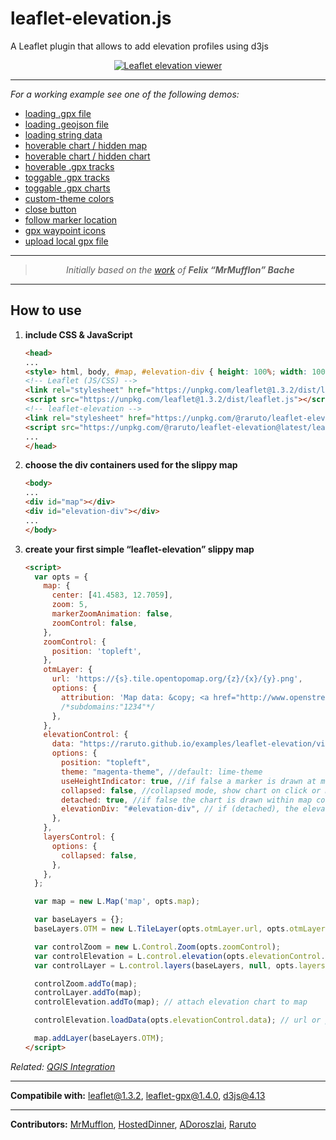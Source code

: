 # leaflet-elevation.js
A Leaflet plugin that allows to add elevation profiles using d3js

<p align="center">
    <a href="https://raruto.github.io/examples/leaflet-elevation/leaflet-elevation_hoverable-tracks.html"><img src="https://raruto.github.io/img/leaflet-elevation.png" alt="Leaflet elevation viewer" /></a>
</p>

---

_For a working example see one of the following demos:_
- [loading .gpx file](https://raruto.github.io/examples/leaflet-elevation/leaflet-elevation.html)
- [loading .geojson file](https://raruto.github.io/examples/leaflet-elevation/leaflet-elevation_geojson-data.html)
- [loading string data](https://raruto.github.io/examples/leaflet-elevation/leaflet-elevation_string-data.html)
- [hoverable chart / hidden map](https://raruto.github.io/examples/leaflet-elevation/leaflet-elevation_hidden-map.html)
- [hoverable chart / hidden chart](https://raruto.github.io/examples/leaflet-elevation/leaflet-elevation_hidden-chart.html)
- [hoverable .gpx tracks](https://raruto.github.io/examples/leaflet-elevation/leaflet-elevation_hoverable-tracks.html)
- [toggable .gpx tracks](https://raruto.github.io/examples/leaflet-elevation/leaflet-elevation_toggable-tracks.html)
- [toggable .gpx charts](https://raruto.github.io/examples/leaflet-elevation/leaflet-elevation_toggable-charts.html)
- [custom-theme colors](https://raruto.github.io/examples/leaflet-elevation/leaflet-elevation_custom-theme.html)
- [close button](https://raruto.github.io/examples/leaflet-elevation/leaflet-elevation_close-button.html)
- [follow marker location](https://raruto.github.io/examples/leaflet-elevation/leaflet-elevation_follow-marker.html)
- [gpx waypoint icons](https://raruto.github.io/examples/leaflet-elevation/leaflet-elevation_gpx-waypoints.html)
- [upload local gpx file](https://raruto.github.io/examples/leaflet-elevation/leaflet-elevation_upload-gpx.html)

---

<blockquote>
    <p align="center">
        <em>Initially based on the <a href="http://mrmufflon.github.io/Leaflet.Elevation/">work</a> of <strong>Felix “MrMufflon” Bache</strong></em>
    </p>
</blockquote>

---

## How to use

1. **include CSS & JavaScript**
    ```html
    <head>
    ...
    <style> html, body, #map, #elevation-div { height: 100%; width: 100%; padding: 0; margin: 0; } #map { height: 75%; } #elevation-div {	height: 25%; font: 12px/1.5 "Helvetica Neue", Arial, Helvetica, sans-serif; } </style>
    <!-- Leaflet (JS/CSS) -->
    <link rel="stylesheet" href="https://unpkg.com/leaflet@1.3.2/dist/leaflet.css" />
    <script src="https://unpkg.com/leaflet@1.3.2/dist/leaflet.js"></script>
    <!-- leaflet-elevation -->
    <link rel="stylesheet" href="https://unpkg.com/@raruto/leaflet-elevation@latest/leaflet-elevation.css" />
    <script src="https://unpkg.com/@raruto/leaflet-elevation@latest/leaflet-elevation.js"></script>
    ...
    </head>
    ```
2. **choose the div containers used for the slippy map**
    ```html
    <body>
    ...
    <div id="map"></div>
    <div id="elevation-div"></div>
    ...
    </body>
    ```
3. **create your first simple “leaflet-elevation” slippy map**
    ```html
    <script>
      var opts = {
        map: {
          center: [41.4583, 12.7059],
          zoom: 5,
          markerZoomAnimation: false,
          zoomControl: false,
        },
        zoomControl: {
          position: 'topleft',
        },
        otmLayer: {
          url: 'https://{s}.tile.opentopomap.org/{z}/{x}/{y}.png',
          options: {
            attribution: 'Map data: &copy; <a href="http://www.openstreetmap.org/copyright">OpenStreetMap</a>, <a href="http://viewfinderpanoramas.org">SRTM</a> | Map style: &copy; <a href="https://opentopomap.org">OpenTopoMap</a> (<a href="https://creativecommons.org/licenses/by-sa/3.0/">CC-BY-SA</a>)',
            /*subdomains:"1234"*/
          },
        },
        elevationControl: {
          data: "https://raruto.github.io/examples/leaflet-elevation/via-emilia.gpx",
          options: {
            position: "topleft",
            theme: "magenta-theme", //default: lime-theme
            useHeightIndicator: true, //if false a marker is drawn at map position
            collapsed: false, //collapsed mode, show chart on click or mouseover
            detached: true, //if false the chart is drawn within map container
            elevationDiv: "#elevation-div", // if (detached), the elevation chart container
          },
        },
        layersControl: {
          options: {
            collapsed: false,
          },
        },
      };

      var map = new L.Map('map', opts.map);

      var baseLayers = {};
      baseLayers.OTM = new L.TileLayer(opts.otmLayer.url, opts.otmLayer.options);

      var controlZoom = new L.Control.Zoom(opts.zoomControl);
      var controlElevation = L.control.elevation(opts.elevationControl.options);
      var controlLayer = L.control.layers(baseLayers, null, opts.layersControl.options);

      controlZoom.addTo(map);
      controlLayer.addTo(map);
      controlElevation.addTo(map); // attach elevation chart to map

      controlElevation.loadData(opts.elevationControl.data); // url or plain gpx/geojson data

      map.addLayer(baseLayers.OTM);
    </script>
    ```
_Related: [QGIS Integration](https://github.com/faunalia/trackprofile2web)_

---

**Compatibile with:** leaflet@1.3.2, leaflet-gpx@1.4.0, d3js@4.13

---

**Contributors:** [MrMufflon](https://github.com/MrMufflon/Leaflet.Elevation), [HostedDinner](https://github.com/HostedDinner/Leaflet.Elevation), [ADoroszlai](http://ADoroszlai.github.io/joebed/), [Raruto](https://github.com/Raruto/leaflet-elevation)

